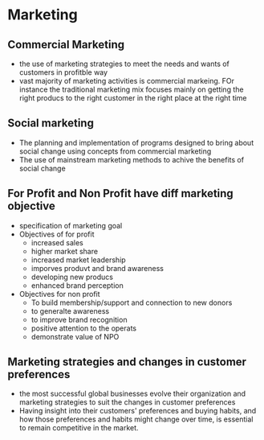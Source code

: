 <script type="text/javascript" async src="https://cdnjs.cloudflare.com/ajax/libs/mathjax/2.7.5/MathJax.js?config=TeX-MML-AM_CHTML"></script>
# Marketing 



## Commercial Marketing
 - the use of marketing strategies to meet the needs and wants of customers in profitble way
 - vast majority of marketing activities is commercial markeing. FOr instance the traditional marketing mix focuses mainly on getting the right producs to the right customer in the right place at the right time

## Social marketing
- The planning and implementation of programs designed to bring about social change using concepts from commercial marketing
- The use of mainstream marketing methods to achive the benefits of social change


## For Profit and Non Profit have diff marketing objective
 - specification of marketing goal
 - Objectives of for profit
	 - increased sales
	 - higher market share
	 - increased market leadership
	 - imporves produvt and brand awareness
	 - developing new producs
	 - enhanced brand perception
 - Objectives for non profit
	 - To build membership/support and connection to new donors
	 - to generalte awareness
	 - to improve brand recognition
	 - positive attention to the operats
	 - demonstrate value of NPO


## Marketing strategies and changes in customer preferences
 - the most successful global businesses evolve their organization and marketing strategies to suit the changes in customer preferences
 - Having insight into their customers' preferences and buying habits, and how those preferences and habits might change over time, is essential to remain competitive in the market.





